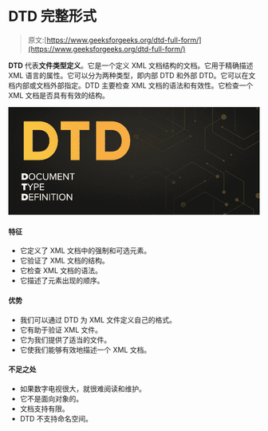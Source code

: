 # DTD 完整形式

> 原文:[https://www.geeksforgeeks.org/dtd-full-form/](https://www.geeksforgeeks.org/dtd-full-form/)

**DTD** 代表**文件类型定义**。它是一个定义 XML 文档结构的文档。它用于精确描述 XML 语言的属性。它可以分为两种类型，即内部 DTD 和外部 DTD。它可以在文档内部或文档外部指定。DTD 主要检查 XML 文档的语法和有效性。它检查一个 XML 文档是否具有有效的结构。

![DTD-Full-Form](img/46cc84c4504b7824781fdc046d43f25d.png)

#### 特征

*   它定义了 XML 文档中的强制和可选元素。
*   它验证了 XML 文档的结构。
*   它检查 XML 文档的语法。
*   它描述了元素出现的顺序。

#### 优势

*   我们可以通过 DTD 为 XML 文件定义自己的格式。
*   它有助于验证 XML 文件。
*   它为我们提供了适当的文件。
*   它使我们能够有效地描述一个 XML 文档。

#### 不足之处

*   如果数字电视很大，就很难阅读和维护。
*   它不是面向对象的。
*   文档支持有限。
*   DTD 不支持命名空间。